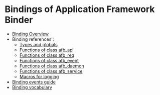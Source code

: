 Bindings of Application Framework Binder
========================================

- [Binding Overview](afb-binding-writing.md)
- Binding references':
  * [Types and globals](reference-v3/types-and-globals.md)
  * [Functions of class afb_api](reference-v3/func-api.md)
  * [Functions of class afb_req](reference-v3/func-req.md)
  * [Functions of class afb_event](reference-v3/func-event.md)
  * [Functions of class afb_daemon](reference-v3/func-daemon.md)
  * [Functions of class afb_service](reference-v3/func-service.md)
  * [Macros for logging](reference-v3/macro-log.md)
- [Binding events guide](afb-events-guide.md)
- [Binding vocabulary](afb-binding-vocabulary.md)
